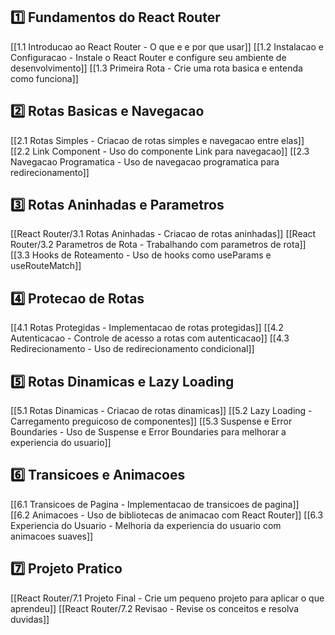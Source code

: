 

##  **1️⃣ Fundamentos do React Router**
 
 [[1.1 Introducao ao React Router - O que e e por que usar]]
 [[1.2 Instalacao e Configuracao - Instale o React Router e configure seu ambiente de desenvolvimento]]
 [[1.3 Primeira Rota - Crie uma rota basica e entenda como funciona]]

## **2️⃣ Rotas Basicas e Navegacao**
 
[[2.1 Rotas Simples - Criacao de rotas simples e navegacao entre elas]]
[[2.2 Link Component - Uso do componente Link para navegacao]]
 [[2.3 Navegacao Programatica - Uso de navegacao programatica para redirecionamento]]


## **3️⃣ Rotas Aninhadas e Parametros**
 
 [[React Router/3.1 Rotas Aninhadas - Criacao de rotas aninhadas]]
 [[React Router/3.2 Parametros de Rota - Trabalhando com parametros de rota]] 
 [[3.3 Hooks de Roteamento - Uso de hooks como useParams e useRouteMatch]]

## **4️⃣ Protecao de Rotas**
 
 [[4.1 Rotas Protegidas - Implementacao de rotas protegidas]] 
[[4.2 Autenticacao - Controle de acesso a rotas com autenticacao]]
 [[4.3 Redirecionamento - Uso de redirecionamento condicional]]

## **5️⃣ Rotas Dinamicas e Lazy Loading**
 
 [[5.1 Rotas Dinamicas - Criacao de rotas dinamicas]]
 [[5.2 Lazy Loading - Carregamento preguicoso de componentes]]
 [[5.3 Suspense e Error Boundaries - Uso de Suspense e Error Boundaries para melhorar a experiencia do usuario]]

## **6️⃣ Transicoes e Animacoes**
 
[[6.1 Transicoes de Pagina - Implementacao de transicoes de pagina]]  
[[6.2 Animacoes - Uso de bibliotecas de animacao com React Router]] 
[[6.3 Experiencia do Usuario - Melhoria da experiencia do usuario com animacoes suaves]]


## **7️⃣ Projeto Pratico**
 
[[React Router/7.1 Projeto Final - Crie um pequeno projeto para aplicar o que aprendeu]] 
[[React Router/7.2 Revisao - Revise os conceitos e resolva duvidas]]




